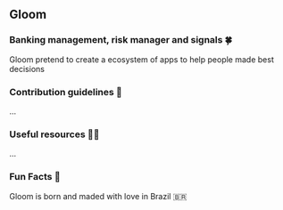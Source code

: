 ## Gloom

### Banking management, risk manager and signals 🍀

Gloom pretend to create a ecosystem of apps to help people made best decisions

### Contribution guidelines 🌈

...

### Useful resources 👩‍💻

...

### Fun Facts 🍿

Gloom is born and maded with love in Brazil 🇧🇷

